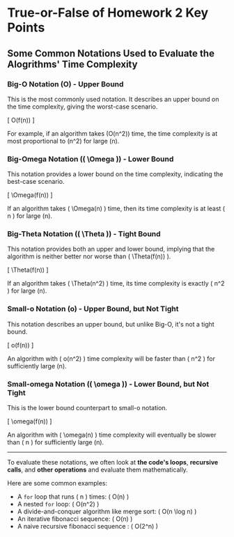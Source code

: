# True-or-False of Homework 2 Key Points

## Some Common Notations Used to Evaluate the Alogrithms' Time Complexity

### Big-O Notation (O) - Upper Bound

This is the most commonly used notation. It describes an upper bound on the time complexity, giving the worst-case scenario.

\[ O(f(n)) \]

For example, if an algorithm takes \(O(n^2)\) time, the time complexity is at most proportional to \(n^2\) for large \(n\).

### Big-Omega Notation (\( \Omega \)) - Lower Bound

This notation provides a lower bound on the time complexity, indicating the best-case scenario.

\[ \Omega(f(n)) \]

If an algorithm takes \( \Omega(n) \) time, then its time complexity is at least \( n \) for large \(n\).

### Big-Theta Notation (\( \Theta \)) - Tight Bound

This notation provides both an upper and lower bound, implying that the algorithm is neither better nor worse than \( \Theta(f(n)) \).

\[ \Theta(f(n)) \]

If an algorithm takes \( \Theta(n^2) \) time, its time complexity is exactly \( n^2 \) for large \(n\).

### Small-o Notation (o) - Upper Bound, but Not Tight

This notation describes an upper bound, but unlike Big-O, it's not a tight bound.

\[ o(f(n)) \]

An algorithm with \( o(n^2) \) time complexity will be faster than \( n^2 \) for sufficiently large \(n\).

### Small-omega Notation (\( \omega \)) - Lower Bound, but Not Tight

This is the lower bound counterpart to small-o notation.

\[ \omega(f(n)) \]

An algorithm with \( \omega(n) \) time complexity will eventually be slower than \( n \) for sufficiently large \(n\).

***

To evaluate these notations, we often look at **the code's loops**, **recursive calls**, and **other operations** and evaluate them mathematically.

Here are some common examples:

- A `for` loop that runs \( n \) times: \( O(n) \)
- A nested `for` loop: \( O(n^2) \)
- A divide-and-conquer algorithm like merge sort: \( O(n \log n) \)
- An iterative fibonacci sequence: \( O(n) \)
- A naive recursive fibonacci sequence : \( O(2^n) \)
